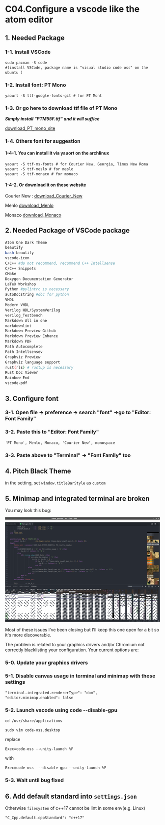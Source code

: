 # C04.Configure a vscode like the atom editor

## 1. Needed Package

### 1-1. Install VSCode

```text
sudo pacman -S code
#(install VSCode, package name is "visual studio code oss" on the ubuntu )
```

### 1-2. Install font: PT Mono

```text
yaourt -S ttf-google-fonts-git # for PT Mont
```

### 1-3. Or go here to download ttf file of PT Mono

_**Simply install "PTM55F.ttf" and it will suffice**_

[download_PT_mono_site](https://www.wfonts.com/font/pt-mono)

### 1-4. Others font for suggestion

#### 1-4-1. You can install it via yauort on the archlinux

```text
yaourt -S ttf-ms-fonts # for Courier New, Georgia, Times New Roma
yaourt -S ttf-meslo # for meslo
yaourt -S ttf-monaco # for monaco
```

#### 1-4-2. Or download it on these website

Courier New :
[download_Courier_New](https://fontzone.net/font-download/courier-new)

Menlo
[download_Menlo](https://www.cufonfonts.com/font/menlo)

Monaco
[download_Monaco](https://www.fontpalace.com/font-download/Monaco)

## 2.  Needed Package of VSCode package

```bash
Atom One Dark Theme
beautify
bash beautify
vscode-icon
C/C++ #do not recommend, recommend C++ Intellsense
C/C++ Snippets
CMake
Doxygen Documentation Generator
LaTeX Workshop
Python #pylintrc is necessary
autoDocstring #doc for python
VHDL
Modern VHDL
Verilog HDL/SystemVerilog
verilog_Testbench
Markdown All in one
markdownlint
Markdown Preview Github
Markdown Preview Enhance
Markdown PDF
Path Autocomplete
Path Intellsensev
Graphviz Prewiew
Graphviz language support
rust(rls) # rustup is necessary
Rust Doc Viewer
Rainbow End
vscode-pdf
```

## 3. Configure font

### 3-1. Open file -&gt; preference -&gt; search "font" -&gt;go to "Editor: Font Family"

### 3-2. Paste this to "Editor: Font Family"

```text
'PT Mono', Menlo, Monaco, 'Courier New', monospace
```

### 3-3.  Paste above to "Terminal" -&gt; "Font Family" too

## 4. Pitch Black Theme

in the setting, set `window.titleBarStyle` as `custom`

## 5. Minimap and integrated terminal are broken

You may look this bug:

![mini_map_bug_pic](image/bug_code_linux.png)

Most of these issues I've been closing but I'll keep this one open for a bit so it's more discoverable.

The problem is related to your graphics drivers and/or Chromium not correctly blacklisting your configuration. Your current options are:

### 5-0. Update your graphics drivers

### 5-1. Disable canvas usage in terminal and minimap with these settings

```text
"terminal.integrated.rendererType": "dom",
"editor.minimap.enabled": false
```

### 5-2. Launch vscode using code --disable-gpu

```text
cd /usr/share/applications
```

```text
sudo vim code-oss.desktop
```

replace

```text
Exec=code-oss --unity-launch %F
```

with

```text
Exec=code-oss  --disable-gpu --unity-launch %F
```

### 5-3. Wait until bug fixed

## 6. Add default standard into `settings.json`

Otherwise `filesysten` of c++17 cannot be lint in some env(e.g. Linux)

```
"C_Cpp.default.cppStandard": "c++17"
```
